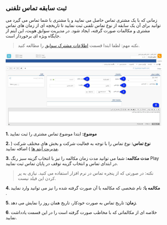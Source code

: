 ## ثبت سابقه تماس تلفنی



زمانی که با یک مشتری تماس حاصل می نمایید و یا مشتری با شما تماس می گیرد می توانید برای آن یک سابقه از نوع تماس تلفنی ثبت نمایید تا تاریخچه ای از زمان های تماس مشتری و مکالمات صورت گرفته، ایجاد شود. در مدیریت سوابق هویت، این آیتم از جایگاه ویژه ای برخوردار است.

> نکته مهم: لطفا ابتدا قسمت [اطلاعات مشترک سوابق](https://github.com/1stco/PayamGostarDocs/blob/master/help%202.5.4/Integrated-bank/Database/Records/Joint-record-information/Joint-record-information.md) را مطالعه کنید.


![](NewCalls.jpg)

**1. موضوع:** ابتدا موضوع تماس مشتری را ثبت نمایید

**2. نوع تماس:** نوع تماس را با توجه به فعالیت شرکت و بخش های مختلف شرکت ( [مدیریت آیتم ها](https://github.com/1stco/PayamGostarDocs/blob/master/help%202.5.4/Basic-Information/Management-of-system-items/Management-of-system-items.md) ) اضافه نمایید.

**3. مدت مکالمه:** شما می توانید مدت زمان مکالمه را نیز با انتخاب گزینه سبز رنگ Play   در ابتدای تماس و انتخاب گزینه توقف در پایان تماس ثبت نمایید.

> نکته: در صورتی که از پنجره تماس در نرم افزار استفاده می کنید. نیازی به پر کردن این فیلد نیست.

**4.  مکالمه با:** نام شخصی که مکالمه با آن صورت گرفته شده را نیز می توانید وارد نمایید .

**5. زمان:** تاریخ تماس به صورت خودکار، تاریخ همان روز را نمایش می دهد.

**6**. خلاصه ای از مکالماتی که با مخاطب صورت گرفته است را در این قسمت یادداشت نمایید.
